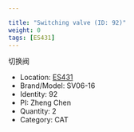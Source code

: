 ```yaml
---

title: "Switching valve (ID: 92)"
weight: 0
tags: [ES431]
---
```


切换阀

<!--more-->



- Location: [ES431](../../tags/es431)
- Brand/Model: SV06-16
- Identity: 92
- PI: Zheng Chen
- Quantity: 2
- Category: CAT






